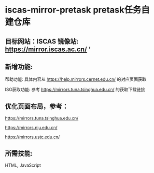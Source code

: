 # iscas-mirror-pretask pretask任务自建仓库
## 目标网站：ISCAS 镜像站: https://mirror.iscas.ac.cn/ ‘
## 新增功能:

帮助功能: 具体内容从 https://help.mirrors.cernet.edu.cn/ 的对应页面获取

ISO获取功能: 参考 https://mirrors.tuna.tsinghua.edu.cn/ 的获取下载链接

## 优化页面布局，参考：
https://mirrors.tuna.tsinghua.edu.cn/

https://mirrors.nju.edu.cn/

https://mirrors.ustc.edu.cn/

## 所需技能:
HTML, JavaScript


